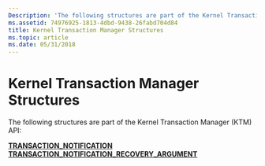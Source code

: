 ```yaml
---
Description: 'The following structures are part of the Kernel Transaction Manager (KTM) API:'
ms.assetid: 74976925-1813-4dbd-9438-26fabd704d84
title: Kernel Transaction Manager Structures
ms.topic: article
ms.date: 05/31/2018
---
```


# Kernel Transaction Manager Structures

The following structures are part of the Kernel Transaction Manager (KTM) API:

<dl>

[**TRANSACTION\_NOTIFICATION**](/windows/desktop/api/KtmTypes/ns-ktmtypes-_transaction_notification)  
[**TRANSACTION\_NOTIFICATION\_RECOVERY\_ARGUMENT**](/windows/desktop/api/KtmTypes/ns-ktmtypes-_transaction_notification_recovery_argument)  
</dl>

 

 



